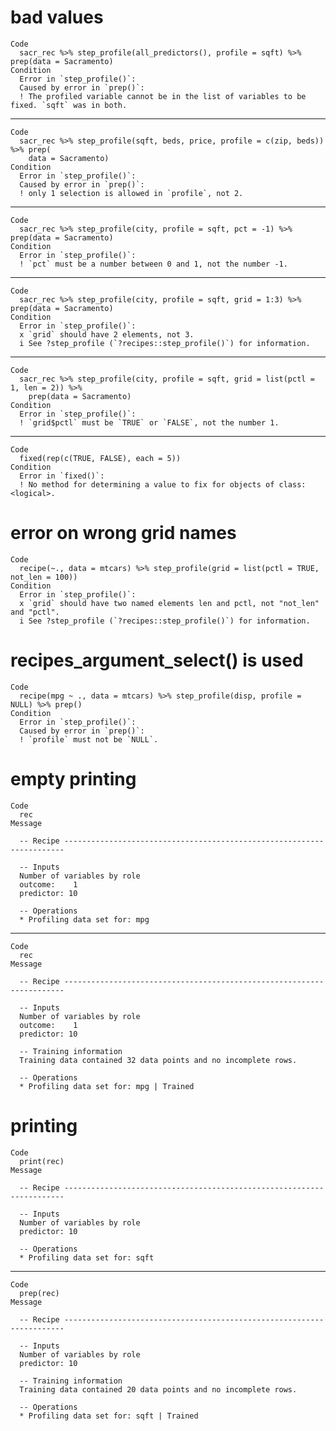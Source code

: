 # bad values

    Code
      sacr_rec %>% step_profile(all_predictors(), profile = sqft) %>% prep(data = Sacramento)
    Condition
      Error in `step_profile()`:
      Caused by error in `prep()`:
      ! The profiled variable cannot be in the list of variables to be fixed. `sqft` was in both.

---

    Code
      sacr_rec %>% step_profile(sqft, beds, price, profile = c(zip, beds)) %>% prep(
        data = Sacramento)
    Condition
      Error in `step_profile()`:
      Caused by error in `prep()`:
      ! only 1 selection is allowed in `profile`, not 2.

---

    Code
      sacr_rec %>% step_profile(city, profile = sqft, pct = -1) %>% prep(data = Sacramento)
    Condition
      Error in `step_profile()`:
      ! `pct` must be a number between 0 and 1, not the number -1.

---

    Code
      sacr_rec %>% step_profile(city, profile = sqft, grid = 1:3) %>% prep(data = Sacramento)
    Condition
      Error in `step_profile()`:
      x `grid` should have 2 elements, not 3.
      i See ?step_profile (`?recipes::step_profile()`) for information.

---

    Code
      sacr_rec %>% step_profile(city, profile = sqft, grid = list(pctl = 1, len = 2)) %>%
        prep(data = Sacramento)
    Condition
      Error in `step_profile()`:
      ! `grid$pctl` must be `TRUE` or `FALSE`, not the number 1.

---

    Code
      fixed(rep(c(TRUE, FALSE), each = 5))
    Condition
      Error in `fixed()`:
      ! No method for determining a value to fix for objects of class: <logical>.

# error on wrong grid names

    Code
      recipe(~., data = mtcars) %>% step_profile(grid = list(pctl = TRUE, not_len = 100))
    Condition
      Error in `step_profile()`:
      x `grid` should have two named elements len and pctl, not "not_len" and "pctl".
      i See ?step_profile (`?recipes::step_profile()`) for information.

# recipes_argument_select() is used

    Code
      recipe(mpg ~ ., data = mtcars) %>% step_profile(disp, profile = NULL) %>% prep()
    Condition
      Error in `step_profile()`:
      Caused by error in `prep()`:
      ! `profile` must not be `NULL`.

# empty printing

    Code
      rec
    Message
      
      -- Recipe ----------------------------------------------------------------------
      
      -- Inputs 
      Number of variables by role
      outcome:    1
      predictor: 10
      
      -- Operations 
      * Profiling data set for: mpg

---

    Code
      rec
    Message
      
      -- Recipe ----------------------------------------------------------------------
      
      -- Inputs 
      Number of variables by role
      outcome:    1
      predictor: 10
      
      -- Training information 
      Training data contained 32 data points and no incomplete rows.
      
      -- Operations 
      * Profiling data set for: mpg | Trained

# printing

    Code
      print(rec)
    Message
      
      -- Recipe ----------------------------------------------------------------------
      
      -- Inputs 
      Number of variables by role
      predictor: 10
      
      -- Operations 
      * Profiling data set for: sqft

---

    Code
      prep(rec)
    Message
      
      -- Recipe ----------------------------------------------------------------------
      
      -- Inputs 
      Number of variables by role
      predictor: 10
      
      -- Training information 
      Training data contained 20 data points and no incomplete rows.
      
      -- Operations 
      * Profiling data set for: sqft | Trained

